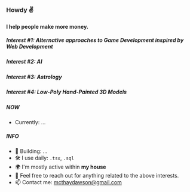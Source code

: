 ### Howdy ✌️

#### I help people make more money.

##### Interest #1: Alternative approaches to Game Development inspired by Web Development
##### Interest #2: AI
##### Interest #3: Astrology
##### Interest #4: Low-Poly Hand-Painted 3D Models


##### NOW

- Currently: ...

##### INFO

- 🏢 Building: ...  
- 🛠 I use daily: `.tsx`, `.sql`
- 🌍 I'm mostly active within **my house**
- 💬 Feel free to reach out for anything related to the above interests. 
- 📫 Contact me: mcthaydawson@gmail.com
